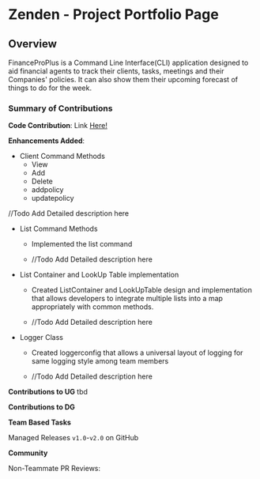 # Zenden - Project Portfolio Page

## Overview
FinanceProPlus is a Command Line Interface(CLI) application designed to aid financial agents to track their clients, 
tasks, meetings and their Companies' policies. It can also show them their upcoming forecast of things to do for the week.

### Summary of Contributions

**Code Contribution**: Link [Here!](https://nus-cs2113-ay2526s1.github.io/tp-dashboard/?search=ZT712002&sort=groupTitle&sortWithin=title&timeframe=commit&mergegroup=&groupSelect=groupByRepos&breakdown=true&checkedFileTypes=docs~functional-code~test-code~other&since=2025-09-19T00%3A00%3A00&filteredFileName=&tabOpen=true&tabType=authorship&tabAuthor=ZT712002&tabRepo=AY2526S1-CS2113-W12-2%2Ftp%5Bmaster%5D&authorshipIsMergeGroup=false&authorshipFileTypes=docs~functional-code~test-code~other&authorshipIsBinaryFileTypeChecked=false&authorshipIsIgnoredFilesChecked=false)

**Enhancements Added**:

- Client Command Methods 
  * View
  * Add
  * Delete
  * addpolicy
  * updatepolicy

//Todo Add Detailed description here

- List Command Methods
  * Implemented the list command
    
  * //Todo Add Detailed description here
- List Container and LookUp Table implementation
  * Created ListContainer and LookUpTable design and implementation that allows developers to integrate multiple 
lists into a map appropriately with common methods.
    
  * //Todo Add Detailed description here
- Logger Class
    * Created loggerconfig that allows a universal layout of logging for same logging style among team members
      
    * //Todo Add Detailed description here


**Contributions to UG** 
tbd

**Contributions to DG**

**Team Based Tasks**

Managed Releases `v1.0`-`v2.0` on GitHub

**Community**

Non-Teammate PR Reviews: 